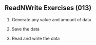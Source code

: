 ## ReadNWrite Exercises (013)

1. Generate any value and amount of data

2. Save the data

3. Read and write the data